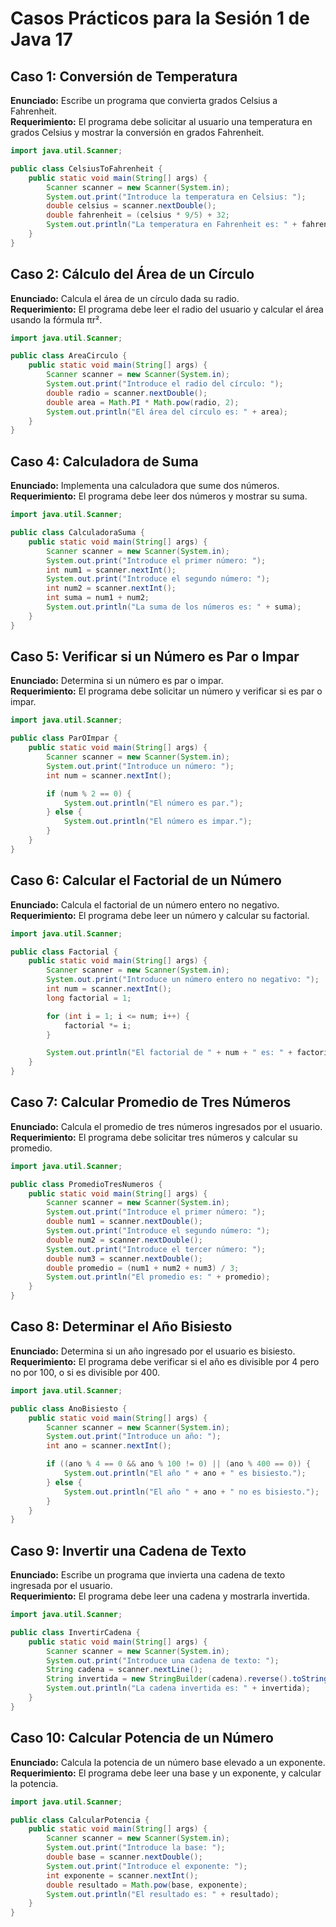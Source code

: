 # Casos Prácticos para la Sesión 1 de Java 17

## Caso 1: Conversión de Temperatura

**Enunciado:** Escribe un programa que convierta grados Celsius a Fahrenheit.  
**Requerimiento:** El programa debe solicitar al usuario una temperatura en grados Celsius y mostrar la conversión en grados Fahrenheit.

```java
import java.util.Scanner;

public class CelsiusToFahrenheit {
    public static void main(String[] args) {
        Scanner scanner = new Scanner(System.in);
        System.out.print("Introduce la temperatura en Celsius: ");
        double celsius = scanner.nextDouble();
        double fahrenheit = (celsius * 9/5) + 32;
        System.out.println("La temperatura en Fahrenheit es: " + fahrenheit);
    }
}
```

## Caso 2: Cálculo del Área de un Círculo

**Enunciado:** Calcula el área de un círculo dada su radio.  
**Requerimiento:** El programa debe leer el radio del usuario y calcular el área usando la fórmula πr².

```java
import java.util.Scanner;

public class AreaCirculo {
    public static void main(String[] args) {
        Scanner scanner = new Scanner(System.in);
        System.out.print("Introduce el radio del círculo: ");
        double radio = scanner.nextDouble();
        double area = Math.PI * Math.pow(radio, 2);
        System.out.println("El área del círculo es: " + area);
    }
}
```

## Caso 4: Calculadora de Suma

**Enunciado:** Implementa una calculadora que sume dos números.  
**Requerimiento:** El programa debe leer dos números y mostrar su suma.

```java
import java.util.Scanner;

public class CalculadoraSuma {
    public static void main(String[] args) {
        Scanner scanner = new Scanner(System.in);
        System.out.print("Introduce el primer número: ");
        int num1 = scanner.nextInt();
        System.out.print("Introduce el segundo número: ");
        int num2 = scanner.nextInt();
        int suma = num1 + num2;
        System.out.println("La suma de los números es: " + suma);
    }
}
```

## Caso 5: Verificar si un Número es Par o Impar

**Enunciado:** Determina si un número es par o impar.  
**Requerimiento:** El programa debe solicitar un número y verificar si es par o impar.

```java
import java.util.Scanner;

public class ParOImpar {
    public static void main(String[] args) {
        Scanner scanner = new Scanner(System.in);
        System.out.print("Introduce un número: ");
        int num = scanner.nextInt();

        if (num % 2 == 0) {
            System.out.println("El número es par.");
        } else {
            System.out.println("El número es impar.");
        }
    }
}
```

## Caso 6: Calcular el Factorial de un Número

**Enunciado:** Calcula el factorial de un número entero no negativo.  
**Requerimiento:** El programa debe leer un número y calcular su factorial.

```java
import java.util.Scanner;

public class Factorial {
    public static void main(String[] args) {
        Scanner scanner = new Scanner(System.in);
        System.out.print("Introduce un número entero no negativo: ");
        int num = scanner.nextInt();
        long factorial = 1;

        for (int i = 1; i <= num; i++) {
            factorial *= i;
        }

        System.out.println("El factorial de " + num + " es: " + factorial);
    }
}
```

## Caso 7: Calcular Promedio de Tres Números

**Enunciado:** Calcula el promedio de tres números ingresados por el usuario.  
**Requerimiento:** El programa debe solicitar tres números y calcular su promedio.

```java
import java.util.Scanner;

public class PromedioTresNumeros {
    public static void main(String[] args) {
        Scanner scanner = new Scanner(System.in);
        System.out.print("Introduce el primer número: ");
        double num1 = scanner.nextDouble();
        System.out.print("Introduce el segundo número: ");
        double num2 = scanner.nextDouble();
        System.out.print("Introduce el tercer número: ");
        double num3 = scanner.nextDouble();
        double promedio = (num1 + num2 + num3) / 3;
        System.out.println("El promedio es: " + promedio);
    }
}
```

## Caso 8: Determinar el Año Bisiesto

**Enunciado:** Determina si un año ingresado por el usuario es bisiesto.  
**Requerimiento:** El programa debe verificar si el año es divisible por 4 pero no por 100, o si es divisible por 400.

```java
import java.util.Scanner;

public class AnoBisiesto {
    public static void main(String[] args) {
        Scanner scanner = new Scanner(System.in);
        System.out.print("Introduce un año: ");
        int ano = scanner.nextInt();

        if ((ano % 4 == 0 && ano % 100 != 0) || (ano % 400 == 0)) {
            System.out.println("El año " + ano + " es bisiesto.");
        } else {
            System.out.println("El año " + ano + " no es bisiesto.");
        }
    }
}
```

## Caso 9: Invertir una Cadena de Texto

**Enunciado:** Escribe un programa que invierta una cadena de texto ingresada por el usuario.  
**Requerimiento:** El programa debe leer una cadena y mostrarla invertida.

```java
import java.util.Scanner;

public class InvertirCadena {
    public static void main(String[] args) {
        Scanner scanner = new Scanner(System.in);
        System.out.print("Introduce una cadena de texto: ");
        String cadena = scanner.nextLine();
        String invertida = new StringBuilder(cadena).reverse().toString();
        System.out.println("La cadena invertida es: " + invertida);
    }
}
```

## Caso 10: Calcular Potencia de un Número

**Enunciado:** Calcula la potencia de un número base elevado a un exponente.  
**Requerimiento:** El programa debe leer una base y un exponente, y calcular la potencia.

```java
import java.util.Scanner;

public class CalcularPotencia {
    public static void main(String[] args) {
        Scanner scanner = new Scanner(System.in);
        System.out.print("Introduce la base: ");
        double base = scanner.nextDouble();
        System.out.print("Introduce el exponente: ");
        int exponente = scanner.nextInt();
        double resultado = Math.pow(base, exponente);
        System.out.println("El resultado es: " + resultado);
    }
}
```